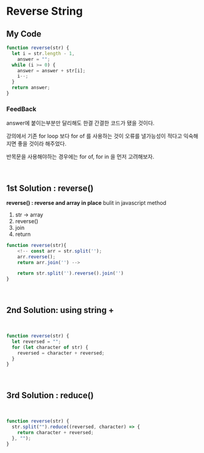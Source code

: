 # Reverse String

## My Code

```javascript
function reverse(str) {
  let i = str.length - 1,
    answer = "";
  while (i >= 0) {
    answer = answer + str[i];
    i--;
  }
  return answer;
}
```

### FeedBack

answer에 붙이는부분만 달리해도 한결 간결한 코드가 됐을 것이다.

강의에서 기존 for loop 보다 for of 를 사용하는 것이 오류를 낼가능성이 적다고 익숙해지면 좋을 것이라 해주었다.

반목문을 사용해야하는 경우에는 for of, for in 을 먼저 고려해보자.

<br/>

## 1st Solution : reverse()

**reverse() : reverse and array in place**
bulit in javascript method

1. str -> array
2. reverse()
3. join
4. return

```javascript
function reverse(str){
    <!-- const arr = str.split('');
    arr.reverse();
    return arr.join('') -->

    return str.split('').reverse().join('')
}
```

<br/>

## 2nd Solution: using string +

<br/>

```javascript
function reverse(str) {
  let reversed = "";
  for (let character of str) {
    reversed = character + reversed;
  }
}
```

<br/>

## 3rd Solution : reduce()

<br/>

```javascript
function reverse(str) {
  str.split("").reduce((reversed, character) => {
    return character + reversed;
  }, "");
}
```
